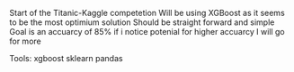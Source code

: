 Start of the Titanic-Kaggle competetion
Will be using XGBoost as it seems to be the most optimium solution
Should be straight forward and simple
Goal is an accuarcy of 85% if i notice potenial for higher accuarcy I will go for more


Tools:
xgboost
sklearn
pandas
